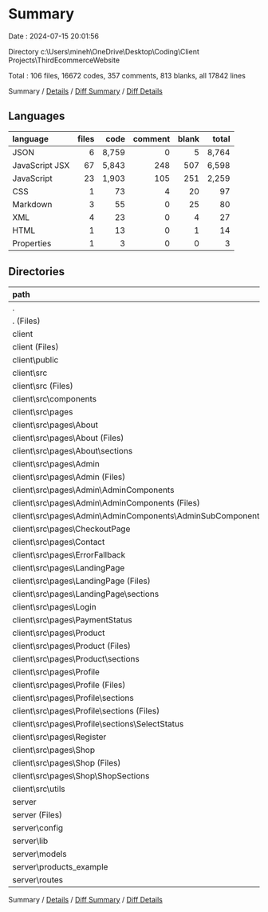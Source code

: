 # Summary

Date : 2024-07-15 20:01:56

Directory c:\\Users\\mineh\\OneDrive\\Desktop\\Coding\\Client Projects\\ThirdEcommerceWebsite

Total : 106 files,  16672 codes, 357 comments, 813 blanks, all 17842 lines

Summary / [Details](details.md) / [Diff Summary](diff.md) / [Diff Details](diff-details.md)

## Languages
| language | files | code | comment | blank | total |
| :--- | ---: | ---: | ---: | ---: | ---: |
| JSON | 6 | 8,759 | 0 | 5 | 8,764 |
| JavaScript JSX | 67 | 5,843 | 248 | 507 | 6,598 |
| JavaScript | 23 | 1,903 | 105 | 251 | 2,259 |
| CSS | 1 | 73 | 4 | 20 | 97 |
| Markdown | 3 | 55 | 0 | 25 | 80 |
| XML | 4 | 23 | 0 | 4 | 27 |
| HTML | 1 | 13 | 0 | 1 | 14 |
| Properties | 1 | 3 | 0 | 0 | 3 |

## Directories
| path | files | code | comment | blank | total |
| :--- | ---: | ---: | ---: | ---: | ---: |
| . | 106 | 16,672 | 357 | 813 | 17,842 |
| . (Files) | 1 | 3 | 0 | 0 | 3 |
| client | 82 | 12,345 | 254 | 547 | 13,146 |
| client (Files) | 10 | 6,406 | 2 | 16 | 6,424 |
| client\\public | 4 | 23 | 0 | 4 | 27 |
| client\\src | 68 | 5,916 | 252 | 527 | 6,695 |
| client\\src (Files) | 3 | 172 | 89 | 27 | 288 |
| client\\src\\components | 11 | 1,058 | 5 | 92 | 1,155 |
| client\\src\\pages | 51 | 4,561 | 153 | 383 | 5,097 |
| client\\src\\pages\\About | 2 | 78 | 0 | 8 | 86 |
| client\\src\\pages\\About (Files) | 1 | 23 | 0 | 4 | 27 |
| client\\src\\pages\\About\\sections | 1 | 55 | 0 | 4 | 59 |
| client\\src\\pages\\Admin | 18 | 1,644 | 148 | 141 | 1,933 |
| client\\src\\pages\\Admin (Files) | 1 | 27 | 0 | 4 | 31 |
| client\\src\\pages\\Admin\\AdminComponents | 17 | 1,617 | 148 | 137 | 1,902 |
| client\\src\\pages\\Admin\\AdminComponents (Files) | 4 | 100 | 0 | 11 | 111 |
| client\\src\\pages\\Admin\\AdminComponents\\AdminSubComponents | 13 | 1,517 | 148 | 126 | 1,791 |
| client\\src\\pages\\CheckoutPage | 1 | 287 | 0 | 19 | 306 |
| client\\src\\pages\\Contact | 1 | 136 | 0 | 6 | 142 |
| client\\src\\pages\\ErrorFallback | 1 | 29 | 0 | 5 | 34 |
| client\\src\\pages\\LandingPage | 6 | 396 | 0 | 30 | 426 |
| client\\src\\pages\\LandingPage (Files) | 1 | 22 | 0 | 3 | 25 |
| client\\src\\pages\\LandingPage\\sections | 5 | 374 | 0 | 27 | 401 |
| client\\src\\pages\\Login | 1 | 147 | 0 | 9 | 156 |
| client\\src\\pages\\PaymentStatus | 1 | 59 | 0 | 5 | 64 |
| client\\src\\pages\\Product | 6 | 566 | 0 | 52 | 618 |
| client\\src\\pages\\Product (Files) | 1 | 57 | 0 | 7 | 64 |
| client\\src\\pages\\Product\\sections | 5 | 509 | 0 | 45 | 554 |
| client\\src\\pages\\Profile | 8 | 774 | 0 | 68 | 842 |
| client\\src\\pages\\Profile (Files) | 2 | 228 | 0 | 19 | 247 |
| client\\src\\pages\\Profile\\sections | 6 | 546 | 0 | 49 | 595 |
| client\\src\\pages\\Profile\\sections (Files) | 4 | 381 | 0 | 35 | 416 |
| client\\src\\pages\\Profile\\sections\\SelectStatus | 2 | 165 | 0 | 14 | 179 |
| client\\src\\pages\\Register | 1 | 145 | 0 | 7 | 152 |
| client\\src\\pages\\Shop | 5 | 300 | 5 | 33 | 338 |
| client\\src\\pages\\Shop (Files) | 1 | 21 | 0 | 4 | 25 |
| client\\src\\pages\\Shop\\ShopSections | 4 | 279 | 5 | 29 | 313 |
| client\\src\\utils | 3 | 125 | 5 | 25 | 155 |
| server | 23 | 4,324 | 103 | 266 | 4,693 |
| server (Files) | 6 | 2,127 | 20 | 43 | 2,190 |
| server\\config | 2 | 43 | 1 | 7 | 51 |
| server\\lib | 4 | 204 | 34 | 35 | 273 |
| server\\models | 4 | 222 | 6 | 20 | 248 |
| server\\products_example | 1 | 413 | 0 | 0 | 413 |
| server\\routes | 6 | 1,315 | 42 | 161 | 1,518 |

Summary / [Details](details.md) / [Diff Summary](diff.md) / [Diff Details](diff-details.md)